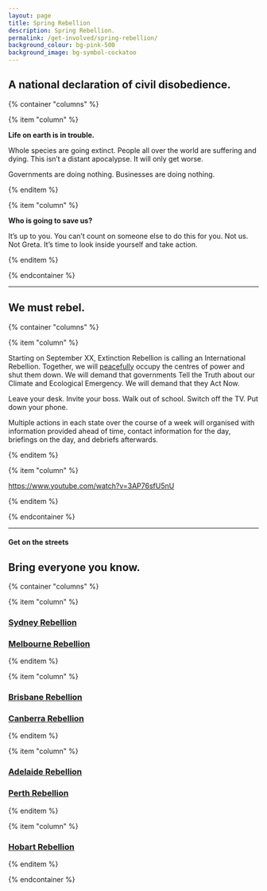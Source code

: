 ```yaml
---
layout: page
title: Spring Rebellion
description: Spring Rebellion.
permalink: /get-involved/spring-rebellion/
background_colour: bg-pink-500
background_image: bg-symbol-cockatoo
---
```

## A national declaration of civil disobedience.

{% container "columns" %}

{% item "column" %}

**Life on earth is in trouble.**

Whole species are going extinct. People all over the world are suffering and dying. This isn’t a distant apocalypse. It will only get worse.

Governments are doing nothing. Businesses are doing nothing.

{% enditem %}

{% item "column" %}

**Who is going to save us?**

It’s up to you. You can’t count on someone else to do this for you. Not us. Not Greta. It’s time to look inside yourself and take action.

{% enditem %}

{% endcontainer %}

---

## We must rebel.

{% container "columns" %}

{% item "column" %}

Starting on September XX, Extinction Rebellion is calling an International Rebellion. Together, we will [peacefully](https://rebellion.earth/wp-content/uploads/2019/04/Extinction-Rebellion-Rebel-Agreement.pdf) occupy the centres of power and shut them down. We will demand that governments Tell the Truth about our Climate and Ecological Emergency. We will demand that they Act Now.

Leave your desk. Invite your boss. Walk out of school. Switch off the TV. Put down your phone.

Multiple actions in each state over the course of a week will organised with information provided ahead of time, contact information for the day, briefings on the day, and debriefs afterwards.

{% enditem %}

{% item "column" %}

https://www.youtube.com/watch?v=3AP76sfU5nU

{% enditem %}

{% endcontainer %}

---

#### Get on the streets
## Bring everyone you know.

{% container "columns" %}

{% item "column" %}

### [Sydney Rebellion](/)
### [Melbourne Rebellion](/)

{% enditem %}

{% item "column" %}

### [Brisbane Rebellion](/)
### [Canberra Rebellion](/)

{% enditem %}

{% item "column" %}

### [Adelaide Rebellion](/)
### [Perth Rebellion](/)

{% enditem %}

{% item "column" %}

### [Hobart Rebellion](/)

{% enditem %}

{% endcontainer %}

